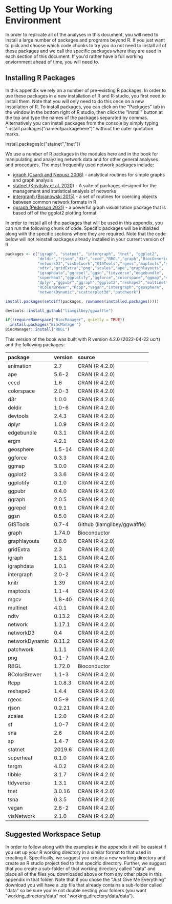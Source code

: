 # Setting Up Your Working Environment

In order to replicate all of the analyses in this document, you will need to install a large number of packages and programs beyond R. If you just want to pick and choose which code chunks to try you do not need to install all of these packages and we call the specific packages where they are used in each section of this document. If you'd rather have a full working enviornment ahead of time, you will need to.

## Installing R Packages

In this appendix we rely on a number of pre-existing R packages. In order to use these packages in a new installation of R and R-studio, you first need to install them. Note that you will only need to do this once on a new installation of R. To install packages, you can click on the "Packages" tab in the window in the bottom right of R studio, then click the "Install" button at the top and type the names of the packages separated by commas. Alternatively you can install packages from the console by simply typing "install.packages("nameofpackagehere")" without the outer quotation marks. 

install.packages(c("statnet","tnet"))

We use a number of R packages in the modules here and in the book for manipulating and analyzing network data and for other general analyses and procedures. The most frequently used network packages include:

* [igraph (Csardi and Nepusz 2006)](https://igraph.org/) - analytical routines for simple graphs and graph analysis
* [statnet (Krivitsky et al. 2020)](http://statnet.org/) - A suite of packages designed for the management and statistical analysis of networks
* [intergraph (Bojanowski 2015)](https://cran.r-project.org/web/packages/intergraph/intergraph.pdf) - a set of routines for coercing objects between common network formats in R
* [ggraph (Pederson 2021)](https://CRAN.R-project.org/package=ggraph) - a powerful graph visualization package that is based off of the ggplot2 plotting format

In order to install all of the packages that will be used in this appendix, you can run the following chunk of code. Specific packages will be initialized along with the specific sections where they are required. Note that the code below will not reinstall packages already installed in your current version of R.


```r
packages <- c("igraph", "statnet", "intergraph", "tnet", "ggplot2",
              "deldir","rjson","d3r","cccd","RBGL","graph","BiocGenerics",
              "networkD3","visNetwork","GISTools","rgeos","maptools","sp",
              "ndtv","gridExtra","png","scales","ape","graphlayouts",
              "igraphdata","ggrepel","ggsn","tidyverse","edgebundle",
              "superheat","ggplotify","ggforce","colorspace","ggmap","sf",
              "dplyr","ggpubr","ggraph","ggplot2","reshape2","multinet",
              "RColorBrewer","Rcpp","vegan","intergraph","geosphere",
              "networkDynamic","scatterplot3d","patchwork")

install.packages(setdiff(packages, rownames(installed.packages())))  

devtools::install_github("liamgilbey/ggwaffle")

if(!requireNamespace("BiocManager", quietly = TRUE))
  install.packages("BiocManager")
BiocManager::install("RBGL")

```

This version of the book was built with R version 4.2.0 (2022-04-22 ucrt) and the following packages:


|package        |version |source                       |
|:--------------|:-------|:----------------------------|
|animation      |2.7     |CRAN (R 4.2.0)               |
|ape            |5.6-2   |CRAN (R 4.2.0)               |
|cccd           |1.6     |CRAN (R 4.2.0)               |
|colorspace     |2.0-3   |CRAN (R 4.2.0)               |
|d3r            |1.0.0   |CRAN (R 4.2.0)               |
|deldir         |1.0-6   |CRAN (R 4.2.0)               |
|devtools       |2.4.3   |CRAN (R 4.2.0)               |
|dplyr          |1.0.9   |CRAN (R 4.2.0)               |
|edgebundle     |0.3.1   |CRAN (R 4.2.0)               |
|ergm           |4.2.1   |CRAN (R 4.2.0)               |
|geosphere      |1.5-14  |CRAN (R 4.2.0)               |
|ggforce        |0.3.3   |CRAN (R 4.2.0)               |
|ggmap          |3.0.0   |CRAN (R 4.2.0)               |
|ggplot2        |3.3.6   |CRAN (R 4.2.0)               |
|ggplotify      |0.1.0   |CRAN (R 4.2.0)               |
|ggpubr         |0.4.0   |CRAN (R 4.2.0)               |
|ggraph         |2.0.5   |CRAN (R 4.2.0)               |
|ggrepel        |0.9.1   |CRAN (R 4.2.0)               |
|ggsn           |0.5.0   |CRAN (R 4.2.0)               |
|GISTools       |0.7-4   |Github (liamgilbey/ggwaffle) |
|graph          |1.74.0  |Bioconductor                 |
|graphlayouts   |0.8.0   |CRAN (R 4.2.0)               |
|gridExtra      |2.3     |CRAN (R 4.2.0)               |
|igraph         |1.3.1   |CRAN (R 4.2.0)               |
|igraphdata     |1.0.1   |CRAN (R 4.2.0)               |
|intergraph     |2.0-2   |CRAN (R 4.2.0)               |
|knitr          |1.39    |CRAN (R 4.2.0)               |
|maptools       |1.1-4   |CRAN (R 4.2.0)               |
|mgcv           |1.8-40  |CRAN (R 4.2.0)               |
|multinet       |4.0.1   |CRAN (R 4.2.0)               |
|ndtv           |0.13.2  |CRAN (R 4.2.0)               |
|network        |1.17.1  |CRAN (R 4.2.0)               |
|networkD3      |0.4     |CRAN (R 4.2.0)               |
|networkDynamic |0.11.2  |CRAN (R 4.2.0)               |
|patchwork      |1.1.1   |CRAN (R 4.2.0)               |
|png            |0.1-7   |CRAN (R 4.2.0)               |
|RBGL           |1.72.0  |Bioconductor                 |
|RColorBrewer   |1.1-3   |CRAN (R 4.2.0)               |
|Rcpp           |1.0.8.3 |CRAN (R 4.2.0)               |
|reshape2       |1.4.4   |CRAN (R 4.2.0)               |
|rgeos          |0.5-9   |CRAN (R 4.2.0)               |
|rjson          |0.2.21  |CRAN (R 4.2.0)               |
|scales         |1.2.0   |CRAN (R 4.2.0)               |
|sf             |1.0-7   |CRAN (R 4.2.0)               |
|sna            |2.6     |CRAN (R 4.2.0)               |
|sp             |1.4-7   |CRAN (R 4.2.0)               |
|statnet        |2019.6  |CRAN (R 4.2.0)               |
|superheat      |0.1.0   |CRAN (R 4.2.0)               |
|tergm          |4.0.2   |CRAN (R 4.2.0)               |
|tibble         |3.1.7   |CRAN (R 4.2.0)               |
|tidyverse      |1.3.1   |CRAN (R 4.2.0)               |
|tnet           |3.0.16  |CRAN (R 4.2.0)               |
|tsna           |0.3.5   |CRAN (R 4.2.0)               |
|vegan          |2.6-2   |CRAN (R 4.2.0)               |
|visNetwork     |2.1.0   |CRAN (R 4.2.0)               |

## Suggested Workspace Setup

In order to follow along with the examples in the appendix it will be easiest if you set up your R working directory in a similar format to that used in creating it. Specifically, we suggest you create a new working directory and create an R studio project tied to that specific directory. Further, we suggest that you create a sub-folder of that working directory called "data" and place all of the files you downloaded above or from any other place in this appendix in that folder. Note that if you chose the "Just Give Me Everything" download you will have a .zip file that already contains a sub-folder called "data" so be sure you're not double nesting your folders (you want "working_directory/data" not "working_directory/data/data").
